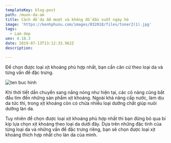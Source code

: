```yaml
---
templateKey: blog-post
path: /muon-da-am
title: Cách để da ẩm mượt và không đổ dầu suốt ngày hè
image: 'https://kenhphunu.com/images/032018/files/toner2(1).jpg' 
tags:
  - Lam dep
uev: 4.18.3
date: 2019-07-13T13:12:33.962Z
description:

---
```



Để chọn được loại xịt khoáng phù hợp nhất, bạn cần căn cứ theo loại da và từng vấn đề đặc trưng.

![ten buc hinh](https://www.lofficiel.vn/wp-content/uploads/2018/05/31/xit-khoang-giu-lop-makeup-0-800x534.jpg "ten buc hinh")


Khi thời tiết dần chuyển sang nắng nóng như hiện tại, các cô nàng cũng bắt đầu tìm đến những sản phẩm xịt khoáng. Ngoài khả năng cấp nước, làm dịu da tức thì, trong xịt khoáng còn có chứa nhiều loại dưỡng chất giúp nuôi dưỡng làn da. 

Tuy nhiên để chọn được loại xịt khoáng phù hợp nhất thì bạn đừng bỏ qua bí kíp lựa chọn xịt khoáng theo loại da dưới đây. Dựa trên những đặc tính của từng loại da và những vấn đề đặc trưng riêng, bạn sẽ chọn được loại xịt khoáng thích hợp nhất cho làn da của mình.